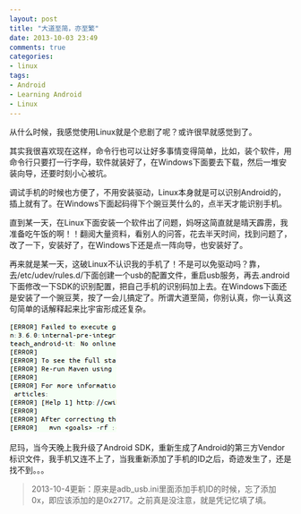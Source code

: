 ```yaml
---
layout: post
title: "大道至简，亦至繁"
date: 2013-10-03 23:49
comments: true
categories:
- linux
tags:
- Android
- Learning Android
- Linux
---
```


从什么时候，我感觉使用Linux就是个悲剧了呢？或许很早就感觉到了。

其实我很喜欢现在这样，命令行也可以让好多事情变得简单，比如，装个软件，用命令行只要打一行字母，软件就装好了，在Windows下面要去下载，然后一堆安装向导，还要时刻小心被坑。

调试手机的时候也方便了，不用安装驱动，Linux本身就是可以识别Android的，插上就有了。在Windows下面起码得下个豌豆荚什么的，点半天才能识别手机。

直到某一天，在Linux下面安装一个软件出了问题，妈呀这简直就是晴天霹雳，我准备吃午饭的啊！！翻阅大量资料，看别人的问答，花去半天时间，找到问题了，改了一下，安装好了，在Windows下还是点一阵向导，也安装好了。

再来就是某一天，这破Linux不认识我的手机了！不是可以免驱动吗？靠，去/etc/udev/rules.d/下面创建一个usb的配置文件，重启usb服务，再去.android下面修改一下SDK的识别配置，把自己手机的识别码加上去。在Windows下面还是安装了一个豌豆荚，按了一会儿搞定了。所谓大道至简，你别认真，你一认真这句简单的话解释起来比宇宙形成还复杂。

![错误错误错误错误](/images/2013-10-03-bestissimple/2013-10-03-errors.1.png)

尼玛，当今天晚上我升级了Android SDK，重新生成了Android的第三方Vendor标识文件，我手机又连不上了，当我重新添加了手机的ID之后，奇迹发生了，还是找不到。。。

> 2013-10-4更新：原来是adb\_usb.ini里面添加手机ID的时候，忘了添加0x，即应该添加的是0x2717。之前真是没注意，就是凭记忆填了填。
